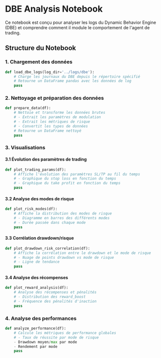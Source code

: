 # DBE Analysis Notebook

Ce notebook est conçu pour analyser les logs du Dynamic Behavior Engine (DBE) et comprendre comment il module le comportement de l'agent de trading.

## Structure du Notebook

### 1. Chargement des données
```python
def load_dbe_logs(log_dir='../logs/dbe'):
    # Charge les journaux du DBE depuis le répertoire spécifié
    # Retourne un DataFrame pandas avec les données de log
    pass
```

### 2. Nettoyage et préparation des données
```python
def prepare_data(df):
    # Nettoie et transforme les données brutes
    # - Extrait les paramètres de modulation
    # - Extrait les métriques de risque
    # - Convertit les types de données
    # Retourne un DataFrame nettoyé
    pass
```

### 3. Visualisations

#### 3.1 Évolution des paramètres de trading
```python
def plot_trading_params(df):
    # Affiche l'évolution des paramètres SL/TP au fil du temps
    # - Graphique du stop loss en fonction du temps
    # - Graphique du take profit en fonction du temps
    pass
```

#### 3.2 Analyse des modes de risque
```python
def plot_risk_modes(df):
    # Affiche la distribution des modes de risque
    # - Diagramme en barres des différents modes
    # - Durée passée dans chaque mode
    pass
```

#### 3.3 Corrélation drawdown/risque
```python
def plot_drawdown_risk_correlation(df):
    # Affiche la corrélation entre le drawdown et le mode de risque
    # - Nuage de points drawdown vs mode de risque
    # - Ligne de tendance
    pass
```

#### 3.4 Analyse des récompenses
```python
def plot_reward_analysis(df):
    # Analyse des récompenses et pénalités
    # - Distribution des reward_boost
    # - Fréquence des pénalités d'inaction
    pass
```

### 4. Analyse des performances
```python
def analyze_performance(df):
    # Calcule les métriques de performance globales
    # - Taux de réussite par mode de risque
    - Drawdown moyen/max par mode
    - Rendement par mode
    pass
```
